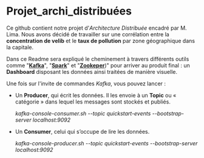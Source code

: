 # Projet_archi_distribuées

Ce github contient notre projet d'*Architecture Distribuée* encadré par M. Lima. Nous avons décidé de travailler sur une corrélation entre la **concentration de velib** et le **taux de pollution** par zone géographique dans la capitale.

Dans ce Readme sera expliqué le cheminement à travers différents outils comme "[**Kafka**](https://kafka.apache.org/)", "[**Spark**](https://spark.apache.org/)" et "[**Zookeper**](https://zookeeper.apache.org/))" pour arriver au produit final : un **Dashboard** disposant les données ainsi traitées de manière visuelle.

Une fois sur l'invite de commandes *Kafka*, vous pouvez lancer :

  - Un **Producer**, qui écrit les données. Il les envoie à un **Topic** ou « catégorie » dans lequel les messages sont stockés et publiés.
 
      *kafka-console-consumer.sh --topic quickstart-events --bootstrap-server localhost:9092*
  
  - Un **Consumer**, celui qui s’occupe de lire les données.
 
      *kafka-console-producer.sh --topic quickstart-events --bootstrap-server localhost:9092*

